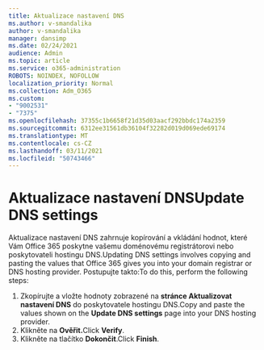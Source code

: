 ```yaml
---
title: Aktualizace nastavení DNS
ms.author: v-smandalika
author: v-smandalika
manager: dansimp
ms.date: 02/24/2021
audience: Admin
ms.topic: article
ms.service: o365-administration
ROBOTS: NOINDEX, NOFOLLOW
localization_priority: Normal
ms.collection: Adm_O365
ms.custom:
- "9002531"
- "7375"
ms.openlocfilehash: 37355c1b6658f21d35d03aacf292bbdc174a2359
ms.sourcegitcommit: 6312ee31561db36104f32282d019d069ede69174
ms.translationtype: MT
ms.contentlocale: cs-CZ
ms.lasthandoff: 03/11/2021
ms.locfileid: "50743466"
---
```

# <a name="update-dns-settings"></a><span data-ttu-id="454f1-102">Aktualizace nastavení DNS</span><span class="sxs-lookup"><span data-stu-id="454f1-102">Update DNS settings</span></span>

<span data-ttu-id="454f1-103">Aktualizace nastavení DNS zahrnuje kopírování a vkládání hodnot, které Vám Office 365 poskytne vašemu doménovému registrátorovi nebo poskytovateli hostingu DNS.</span><span class="sxs-lookup"><span data-stu-id="454f1-103">Updating DNS settings involves copying and pasting the values that Office 365 gives you into your domain registrar or DNS hosting provider.</span></span> <span data-ttu-id="454f1-104">Postupujte takto:</span><span class="sxs-lookup"><span data-stu-id="454f1-104">To do this, perform the following steps:</span></span>

1. <span data-ttu-id="454f1-105">Zkopírujte a vložte hodnoty zobrazené na **stránce Aktualizovat nastavení DNS** do poskytovatele hostingu DNS.</span><span class="sxs-lookup"><span data-stu-id="454f1-105">Copy and paste the values shown on the **Update DNS settings** page into your DNS hosting provider.</span></span>
2. <span data-ttu-id="454f1-106">Klikněte na **Ověřit.**</span><span class="sxs-lookup"><span data-stu-id="454f1-106">Click **Verify**.</span></span>
3. <span data-ttu-id="454f1-107">Klikněte na tlačítko **Dokončit**.</span><span class="sxs-lookup"><span data-stu-id="454f1-107">Click **Finish**.</span></span>